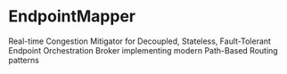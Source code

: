 # EndpointMapper
Real-time Congestion Mitigator for Decoupled, Stateless, Fault-Tolerant Endpoint Orchestration Broker implementing modern Path-Based Routing patterns
